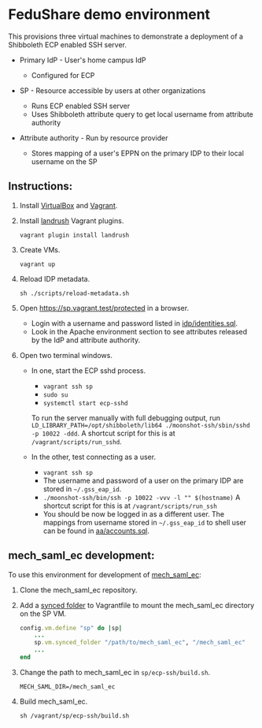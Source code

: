 # FeduShare demo environment

This provisions three virtual machines to demonstrate a deployment of a Shibboleth ECP enabled SSH server.

* Primary IdP - User's home campus IdP
    * Configured for ECP

* SP - Resource accessible by users at other organizations
    * Runs ECP enabled SSH server
    * Uses Shibboleth attribute query to get local username from attribute authority

* Attribute authority - Run by resource provider
    * Stores mapping of a user's EPPN on the primary IDP to their local username on the SP

## Instructions:

1. Install [VirtualBox](https://www.virtualbox.org/) and [Vagrant](https://www.vagrantup.com/).

2. Install [landrush](https://github.com/phinze/landrush) Vagrant plugins.
    ```Shell
    vagrant plugin install landrush
    ```

3. Create VMs.
    ```Shell
    vagrant up
    ```

4. Reload IDP metadata.
    ```Shell
    sh ./scripts/reload-metadata.sh
    ```

5. Open https://sp.vagrant.test/protected in a browser.
    * Login with a username and password listed in [idp/identities.sql](/idp/identities.sql).
    * Look in the Apache environment section to see attributes released by the IdP and attribute authority.

6. Open two terminal windows.
    * In one, start the ECP sshd process.
        * `vagrant ssh sp`
        * `sudo su`
        * `systemctl start ecp-sshd`

        To run the server manually with full debugging output, run
        `LD_LIBRARY_PATH=/opt/shibboleth/lib64 ./moonshot-ssh/sbin/sshd -p 10022 -ddd`.
        A shortcut script for this is at `/vagrant/scripts/run_sshd`.

    * In the other, test connecting as a user.
        * `vagrant ssh sp`
        * The username and password of a user on the primary IDP are stored in `~/.gss_eap_id`.
        * `./moonshot-ssh/bin/ssh -p 10022 -vvv -l "" $(hostname)`
          A shortcut script for this is at `/vagrant/scripts/run_ssh`
        * You should be now be logged in as a different user. The mappings from username stored in `~/.gss_eap_id` to
          shell user can be found in [aa/accounts.sql](/aa/accounts.sql).

## mech_saml_ec development:

To use this environment for development of [mech_saml_ec](https://github.com/fedushare/mech_saml_ec):

1. Clone the mech_saml_ec repository.

2. Add a [synced folder](https://www.vagrantup.com/docs/synced-folders/virtualbox.html) to Vagrantfile to mount the
   mech_saml_ec directory on the SP VM.
    ```ruby
    config.vm.define "sp" do |sp|
        ...
        sp.vm.synced_folder "/path/to/mech_saml_ec", "/mech_saml_ec"
        ...
    end
    ```

3. Change the path to mech_saml_ec in `sp/ecp-ssh/build.sh`.
    ```Shell
    MECH_SAML_DIR=/mech_saml_ec
    ```

4. Build mech_saml_ec.
    ```Shell
    sh /vagrant/sp/ecp-ssh/build.sh
    ```
